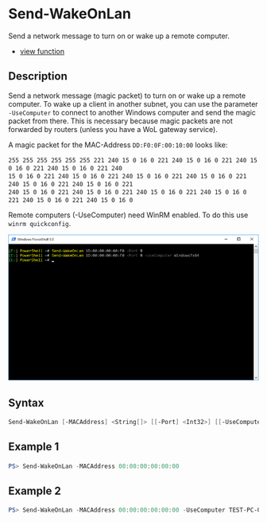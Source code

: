 # Send-WakeOnLan

Send a network message to turn on or wake up a remote computer.

* [view function](https://github.com/BornToBeRoot/PowerShell/blob/master/Module/LazyAdmin/Functions/Network/Send-WakeOnLan.ps1)

## Description

Send a network message (magic packet) to turn on or wake up a remote computer. To wake up a client in another subnet, you can use the parameter `-UseComputer` to connect to another Windows computer and send the magic packet from there. This is necessary because magic packets are not forwarded by routers (unless you have a WoL gateway service).

A magic packet for the MAC-Address `DD:F0:0F:00:10:00` looks like:

```
255 255 255 255 255 255 221 240 15 0 16 0 221 240 15 0 16 0 221 240 15 0 16 0 221 240 15 0 16 0 221 240
15 0 16 0 221 240 15 0 16 0 221 240 15 0 16 0 221 240 15 0 16 0 221 240 15 0 16 0 221 240 15 0 16 0 221
240 15 0 16 0 221 240 15 0 16 0 221 240 15 0 16 0 221 240 15 0 16 0 221 240 15 0 16 0 221 240 15 0 16 0
```

Remote computers (-UseComputer) need WinRM enabled. To do this use `winrm quickconfig`.

![Screenshot](Images/Send-WakeOnLan.png?raw=true "Send-WakeOnLan")

## Syntax

```powershell
Send-WakeOnLan [-MACAddress] <String[]> [[-Port] <Int32>] [[-UseComputer] <String>] [[-Credential] <PSCredential>] [<CommonParameters>]
```

## Example 1

```powershell
PS> Send-WakeOnLan -MACAddress 00:00:00:00:00:00
```

## Example 2

```powershell
PS> Send-WakeOnLan -MACAddress 00:00:00:00:00:00 -UseComputer TEST-PC-01
```
